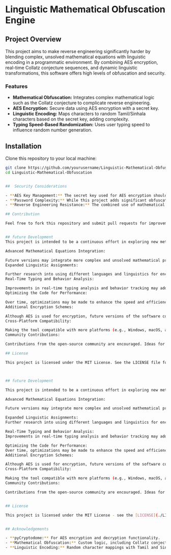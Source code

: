 # Linguistic Mathematical Obfuscation Engine

## Project Overview
This project aims to make reverse engineering significantly harder by blending complex, unsolved mathematical equations with linguistic encoding in a programmatic environment. By combining AES encryption, real-time Collatz conjecture sequences, and dynamic linguistic transformations, this software offers high levels of obfuscation and security.

### Features
- **Mathematical Obfuscation:** Integrates complex mathematical logic such as the Collatz conjecture to complicate reverse engineering.
- **AES Encryption:** Secure data using AES encryption with a secret key.
- **Linguistic Encoding:** Maps characters to random Tamil/Sinhala characters based on the secret key, adding complexity.
- **Typing Speed-Based Randomization:** Uses user typing speed to influence random number generation.
  
## Installation

Clone this repository to your local machine:

```bash
git clone https://github.com/yourusername/Linguistic-Mathematical-Obfuscation.git
cd Linguistic-Mathematical-Obfuscation


##  Security Considerations

- **AES Key Management:** The secret key used for AES encryption should be kept safe. Use strong, unique keys for better security.
- **Password Complexity:** While this project adds significant obfuscation, it’s still important to choose a long, complex password.
- **Reverse Engineering Resistance:** The combined use of mathematical obfuscation, AES encryption, and linguistic encoding makes it much harder to reverse engineer.

## Contribution

Feel free to fork this repository and submit pull requests for improvements or new features. Please make sure to test new features thoroughly and follow coding best practices.


## future Development
This project is intended to be a continuous effort in exploring new methods for increasing code obfuscation, encryption, and reverse engineering resistance. Below are some areas for future development:

Advanced Mathematical Equations Integration:

Future versions may integrate more complex and unsolved mathematical problems to enhance the difficulty of reverse engineering. The aim is to make the software harder to understand and reverse while maintaining its core functionality.
Expanded Linguistic Assignments:

Further research into using different languages and linguistics for encoding passwords or data, blending them with mathematical randomness, could be incorporated.
Real-Time Typing and Behavior Analysis:

Improvements in real-time typing analysis and behavior tracking may add further layers of obfuscation and security. This could include adapting the obfuscation scheme dynamically based on typing speed, pressure, or other unique human factors.
Optimizing the Code for Performance:

Over time, optimizations may be made to enhance the speed and efficiency of the software without compromising security. This could involve better memory management and faster algorithms for encryption.
Additional Encryption Schemes:

Although AES is used for encryption, future versions of the software could implement alternative or hybrid encryption schemes to further diversify security strategies.
Cross-Platform Compatibility:

Making the tool compatible with more platforms (e.g., Windows, macOS, and Linux) and extending its usability with a user-friendly interface (GUI) for less technical users.
Community Contributions:

Contributions from the open-source community are encouraged. Ideas for new features, optimizations, or research into advanced encryption and obfuscation methods are welcome.

## License

This project is licensed under the MIT License. See the LICENSE file for details.



## future Development

This project is intended to be a continuous effort in exploring new methods for increasing code obfuscation, encryption, and reverse engineering resistance. Below are some areas for future development:

Advanced Mathematical Equations Integration:

Future versions may integrate more complex and unsolved mathematical problems to enhance the difficulty of reverse engineering. The aim is to make the software harder to understand and reverse while maintaining its core functionality.

Expanded Linguistic Assignments:
Further research into using different languages and linguistics for encoding passwords or data, blending them with mathematical randomness, could be incorporated.

Real-Time Typing and Behavior Analysis:
Improvements in real-time typing analysis and behavior tracking may add further layers of obfuscation and security. This could include adapting the obfuscation scheme dynamically based on typing speed, pressure, or other unique human factors.

Optimizing the Code for Performance:
Over time, optimizations may be made to enhance the speed and efficiency of the software without compromising security. This could involve better memory management and faster algorithms for encryption.
Additional Encryption Schemes:

Although AES is used for encryption, future versions of the software could implement alternative or hybrid encryption schemes to further diversify security strategies.
Cross-Platform Compatibility:

Making the tool compatible with more platforms (e.g., Windows, macOS, and Linux) and extending its usability with a user-friendly interface (GUI) for less technical users.
Community Contributions:

Contributions from the open-source community are encouraged. Ideas for new features, optimizations, or research into advanced encryption and obfuscation methods are welcome.


## License

This project is licensed under the MIT License - see the [LICENSE](./LICENSE) file for details.


## Acknowledgements

- **pyCryptodome:** For AES encryption and decryption functionality.
- **Mathematical Obfuscation:** Custom logic, including Collatz conjecture-based randomization.
- **Linguistic Encoding:** Random character mappings with Tamil and Sinhala characters for additional encoding complexity.

